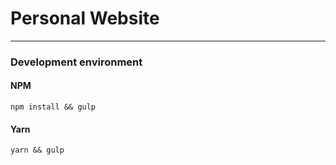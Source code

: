 # Personal Website
---
### Development environment
#### NPM
`npm install && gulp`
#### Yarn
`yarn && gulp`
